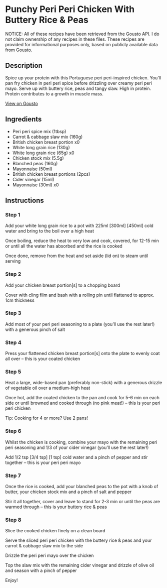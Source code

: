 # Punchy Peri Peri Chicken With Buttery Rice & Peas

NOTICE: All of these recipes have been retrieved from the Gousto API. I do not claim ownership of any recipes in these files. These recipes are provided for informational purposes only, based on publicly available data from Gousto.

## Description

Spice up your protein with this Portuguese peri peri-inspired chicken. You’ll pan fry chicken in peri peri spice before drizzling over creamy peri peri mayo. Serve up with buttery rice, peas and tangy slaw. High in protein. Protein contributes to a growth in muscle mass.

[View on Gousto](https://www.gousto.co.uk/recipes/cookbook/punchy-peri-peri-chicken-with-buttery-rice-peas)

## Ingredients

- Peri peri spice mix (1tbsp)
- Carrot & cabbage slaw mix (160g)
- British chicken breast portion x0
- White long grain rice (130g)
- White long grain rice (65g) x0
- Chicken stock mix (5.5g)
- Blanched peas (160g)
- Mayonnaise (50ml)
- British chicken breast portions (2pcs)
- Cider vinegar (15ml)
- Mayonnaise (30ml) x0

## Instructions


### Step 1

Add your white long grain rice to a pot with 225ml <span class="text-purple">[300ml]</span> <span class="text-danger">[450ml]</span> cold water and bring to the boil over a high heat

Once boiling, reduce the heat to very low and cook, covered, for 12-15 min or until all the water has absorbed and the rice is cooked

Once done, remove from the heat and set aside (lid on) to steam until serving


### Step 2

Add your chicken breast portion[s] to a chopping board

Cover with cling film and bash with a rolling pin until flattened to approx. 1cm thickness


### Step 3

Add most of your peri peri seasoning to a plate (you’ll use the rest later!) with a generous pinch of salt


### Step 4

Press your flattened chicken breast portion[s] onto the plate to evenly coat all over – this is your coated chicken


### Step 5

Heat a large, wide-based pan (preferably non-stick) with a generous drizzle of vegetable oil over a medium-high heat

Once hot, add the coated chicken to the pan and cook for 5-6 min on each side or until browned and cooked through (no pink meat!) – this is your peri peri chicken

Tip: Cooking for 4 or more? Use 2 pans!


### Step 6

Whilst the chicken is cooking, combine your mayo with the remaining peri peri seasoning and 1/3 of your cider vinegar (you’ll use the rest later!)

Add 1/2 tsp <span class="text-purple">[3/4 tsp]</span> <span class="text-danger">[1 tsp]</span> cold water and a pinch of pepper and stir together – this is your peri peri mayo


### Step 7

Once the rice is cooked, add your blanched peas to the pot with a knob of butter, your chicken stock mix and a pinch of salt and pepper

Stir it all together, cover and leave to stand for 2-3 min or until the peas are warmed through – this is your buttery rice & peas

### Step 8

Slice the cooked chicken finely on a clean board

Serve the sliced peri peri chicken with the buttery rice & peas and your carrot & cabbage slaw mix to the side

Drizzle the peri peri mayo over the chicken

Top the slaw mix with the remaining cider vinegar and drizzle of olive oil and season with a pinch of pepper

Enjoy!

